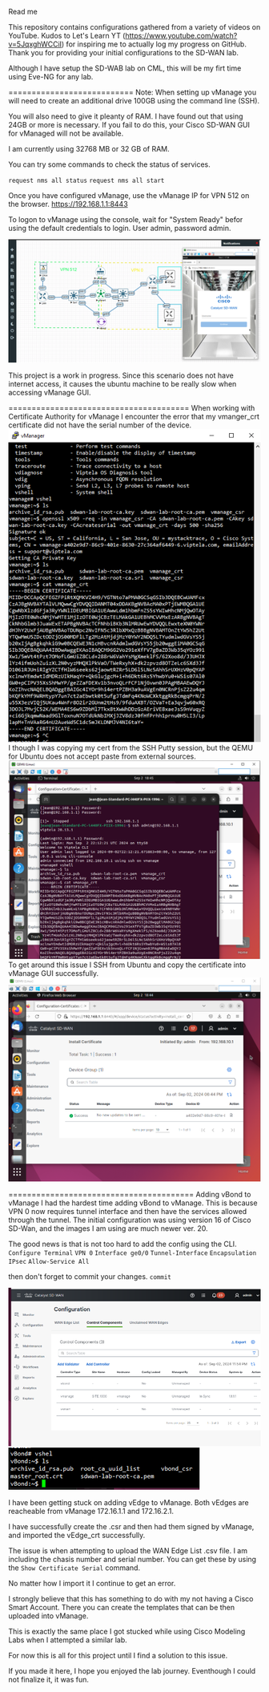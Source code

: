 Read me

This repository contains configurations gathered from a variety of videos on YouTube. Kudos to Let's Learn YT (https://www.youtube.com/watch?v=5JqxghWCCiI) for inspiring me to actually log my progress on GitHub. Thank you for providing your initial configurations to the SD-WAN lab. 

Although I have setup the SD-WAB lab on CML, this will be my firt time using Eve-NG for any lab. 


===========================
Note:
When setting up vManage you will need to create an additional drive 100GB using the command line (SSH). 

You will also need to give it pleanty of RAM. I have found out that using 24GB or more is necessary. If you fail to do this, your Cisco SD-WAN GUI for vManaged will not be available. 

I am currently using 32768 MB or 32 GB of RAM.

You can try some commands to check the status of services. 

`request nms all status`
`request nms all start`

Once you have configured vManage, use the vManage IP for VPN 512 on the browser. https://192.168.1.1:8443

To logon to vManage using the console, wait for "System Ready" befor using the default credentials to login. User admin, password admin.

![VManage Login on Ubuntu](vManage-Login.PNG)

This project is a work in progress. Since this scenario does not have internet access, it causes the ubuntu machine to be really slow when accessing vManage GUI. 



=======================================
When working with Certificate Authority for vManage I encounter the error that my vmanger_crt certificate did not have the serial number of the device. ![Putty from Eve-NG](Putty.PNG)I though I was copying my cert from the SSH Putty session, but the QEMU for Ubuntu does not accept paste from external sources. ![SSH from Ubuntu](<Ubuntu _SSH.PNG>)To get around this issue I SSH from Ubuntu and copy the certificate into vManage GUI successfully. ![Successful cert import into vManage GUI](vManageCeret.PNG)



========================================
Adding vBond to vManage
I had the hardest time adding vBond to vManage. This is because VPN 0 now requires tunnel interface and then have the services allowed through the tunnel. The initial configuration was using version 16 of Cisco SD-Wan, and the images I am using are much newer ver. 20. 

The good news is that is not too hard to add the config using the CLI. 
`Configure Terminal`
`VPN 0`
`Interface ge0/0`
`Tunnel-Interface`
`Encapsulation IPsec`
`Allow-Service All`

then don't forget to commit your changes. 
`commit`

![vBond finally added](<vbond cert.PNG>)
![CSR](vbond_csr.PNG)

I have been getting stuck on adding vEdge to vManage. Both vEdges are reacheable from vManage 172.16.1.1 and 172.16.2.1. 

I have successfully create the .csr and then had them signed by vManage, and imported the vEdge_crt successfully. 

The issue is when attempting to upload the WAN Edge List .csv file. I am including the chasis number and serial number. You can get these by using the `Show Certificate Serial` command. 

No matter how I import it I continue to get an error. 

I strongly believe that this has something to do with my not having a Cisco Smart Account. There you can create the templates that can be then uploaded into vManage. 

This is exactly the same place I got stucked while using Cisco Modeling Labs when I attempted a similar lab. 

For now this is all for this project until I find a solution to this issue. 

If you made it here, I hope you enjoyed the lab journey. Eventhough I could not finalize it, it was fun. 
